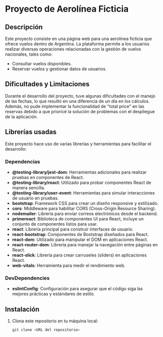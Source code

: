 # Proyecto de Aerolínea Ficticia

## Descripción

Este proyecto consiste en una página web para una aerolínea ficticia que ofrece vuelos dentro de Argentina. La plataforma permite a los usuarios realizar diversas operaciones relacionadas con la gestión de vuelos nacionales, tales como:

- Consultar vuelos disponibles.
- Reservar vuelos y gestionar datos de usuarios.

## Dificultades y Limitaciones

Durante el desarrollo del proyecto, tuve algunas dificultades con el manejo de las fechas, lo que resultó en una diferencia de un día en los cálculos. Además, no pude implementar la funcionalidad de "total price" en las reservas debido a que prioricé la solución de problemas con el despliegue de la aplicación.

## Librerías usadas

Este proyecto hace uso de varias librerías y herramientas para facilitar el desarrollo:

### Dependencias

- **@testing-library/jest-dom**: Herramientas adicionales para realizar pruebas en componentes de React.
- **@testing-library/react**: Utilizado para probar componentes React de manera sencilla.
- **@testing-library/user-event**: Herramientas para simular interacciones de usuario en pruebas.
- **bootstrap**: Framework CSS para crear un diseño responsive y estilizado.
- **cors**: Middleware para habilitar CORS (Cross-Origin Resource Sharing).
- **nodemailer**: Librería para enviar correos electrónicos desde el backend.
- **primereact**: Biblioteca de componentes UI para React, incluye un conjunto de componentes listos para usar.
- **react**: Librería principal para construir interfaces de usuario.
- **react-bootstrap**: Componentes de Bootstrap diseñados para React.
- **react-dom**: Utilizado para manipular el DOM en aplicaciones React.
- **react-router-dom**: Librería para manejar la navegación entre páginas en React.
- **react-slick**: Librería para crear carruseles (sliders) en aplicaciones React.
- **web-vitals**: Herramienta para medir el rendimiento web.

### DevDependencies

- **eslintConfig**: Configuración para asegurar que el código siga las mejores prácticas y estándares de estilo.

## Instalación

1. Clona este repositorio en tu máquina local:
   ```bash
   git clone <URL del repositorio>
